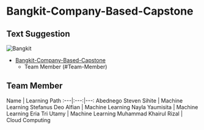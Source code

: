 # Bangkit-Company-Based-Capstone
## Text Suggestion

![Bangkit](https://lh3.googleusercontent.com/J2QI0L3vJwv63Sm3isI90ctxuxznz67dAtJQN2vu7wnUuwt9Wc-WI7VuIhwvr0yVrDPfc7kBN5usZz75nDW_k96pCfcZBxnfNzvVS0g=w600)

- [Bangkit-Company-Based-Capstone](#bangkit-c22cb-company-based-capstone)
  - Team Member (#Team-Member)


## Team Member

Name | Learning Path
:---|:---:|---:
Abednego Steven Sihite | Machine Learning
Stefanus Deo Alfian  | Machine Learning
Nayla Yaumisita | Machine Learning
Eria Tri Utamy |  Machine Learning
Muhammad Khairul Rizal | Cloud Computing
